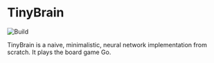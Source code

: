 # TinyBrain

![Build](https://travis-ci.org/Walther/tinybrain.svg?branch=master)

TinyBrain is a naive, minimalistic, neural network implementation from scratch. It plays the board game Go.